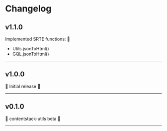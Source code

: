 # Changelog

## v1.1.0

Implemented SRTE functions: :tada:

- Utils.jsonToHtml()
- GQL.jsonToHtml()

___________________

## v1.0.0

:tada: Initial release :tada:
___________________

## v0.1.0

:construction: contentstack-utils beta :construction:
___________________

